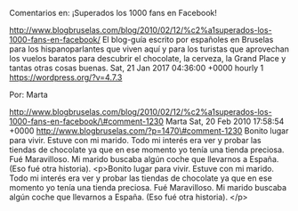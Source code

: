 Comentarios en: ¡Superados los 1000 fans en Facebook!

http://www.blogbruselas.com/blog/2010/02/12/%c2%a1superados-los-1000-fans-en-facebook/
El blog-guía escrito por españoles en Bruselas para los hispanoparlantes
que viven aquí y para los turistas que aprovechan los vuelos baratos
para descubrir el chocolate, la cerveza, la Grand Place y tantas otras
cosas buenas. Sat, 21 Jan 2017 04:36:00 +0000 hourly 1
https://wordpress.org/?v=4.7.3

Por: Marta

http://www.blogbruselas.com/blog/2010/02/12/%c2%a1superados-los-1000-fans-en-facebook/\#comment-1230
Marta Sat, 20 Feb 2010 17:58:54 +0000
http://www.blogbruselas.com/?p=1470\#comment-1230 Bonito lugar para
vivir. Estuve con mi marido. Todo mi interés era ver y probar las
tiendas de chocolate ya que en ese momento yo tenía una tienda preciosa.
Fué Maravilloso. Mi marido buscaba algún coche que llevarnos a España.
(Eso fué otra historia). \<p\>Bonito lugar para vivir. Estuve con mi
marido. Todo mi interés era ver y probar las tiendas de chocolate ya que
en ese momento yo tenía una tienda preciosa. Fué Maravilloso. Mi marido
buscaba algún coche que llevarnos a España. (Eso fué otra historia).
\</p\>
